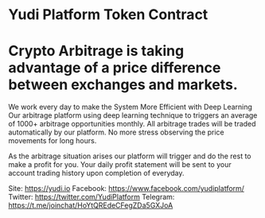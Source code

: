 # Yudi Platform Token Contract
# Crypto Arbitrage is taking advantage of a price difference between exchanges and markets.

We work every day to make the System More Efficient with Deep Learning
Our arbitrage platform using deep learning technique to triggers an average of 1000+ arbitrage opportunities monthly.
All arbitrage trades will be traded automatically by our platform. No more stress observing the price movements for long hours.

As the arbitrage situation arises our platform will trigger and do the rest to make a profit for you. 
Your daily profit statement will be sent to your account trading history upon completion of everyday.

Site: https://yudi.io
Facebook: https://www.facebook.com/yudiplatform/
Twitter: https://twitter.com/YudiPlatform
Telegram: https://t.me/joinchat/HoYtQREdeCFegZDa5GXJoA


